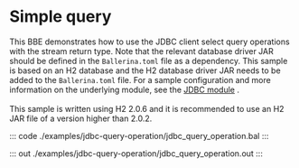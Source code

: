 # Simple query

This BBE demonstrates how to use the JDBC client select query operations
with the stream return type. Note that the relevant database driver JAR
should be defined in the `Ballerina.toml` file as a dependency.
This sample is based on an H2 database and the H2 database driver JAR needs to be added to the `Ballerina.toml` file.
For a sample configuration and more information on the underlying module, see the [JDBC module](https://docs.central.ballerina.io/ballerinax/java.jdbc/latest/) .<br><br>
This sample is written using H2 2.0.6 and it is recommended to use an H2 JAR file of a version higher than 2.0.2.

::: code ./examples/jdbc-query-operation/jdbc_query_operation.bal :::

::: out ./examples/jdbc-query-operation/jdbc_query_operation.out :::